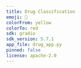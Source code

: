 ```yaml
---
title: Drug Classification
emoji: 💊
colorFrom: yellow
colorTo: red
sdk: gradio
sdk_version: 5.7.1
app_file: drug_app.py
pinned: false
license: apache-2.0
---
```

